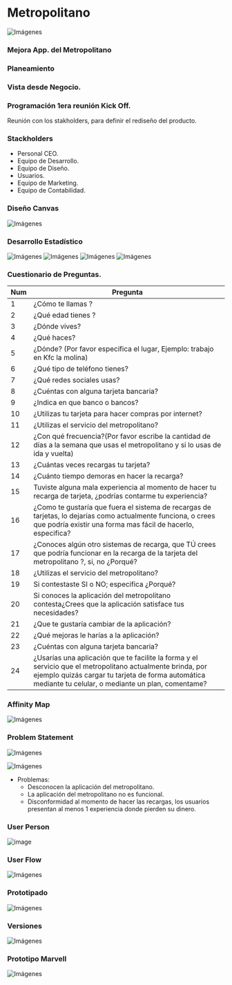 # Metropolitano
![Imágenes](img/metropolitano.jpg) 

### Mejora App. del Metropolitano

### Planeamiento
### Vista desde Negocio.
### Programación 1era reunión Kick Off.
Reunión con los stakholders, para definir el rediseño del producto.

### Stackholders
- Personal CEO.
- Equipo de Desarrollo.
- Equipo de Diseño.
- Usuarios.
- Equipo de Marketing.
- Equipo de Contabilidad.

### Diseño Canvas
![Imágenes](img/canva.jpg) 

### Desarrollo Estadístico
![Imágenes](img/prg1.png)
![Imágenes](img/prg2.png)
![Imágenes](img/prg3.png)
![Imágenes](img/prg4.png)
### Cuestionario de Preguntas.

Num | Pregunta
----|----------------------------------------------------------------------------------------
 1 | ¿Cómo te llamas ?
 2 | ¿Qué edad tienes ?
 3 | ¿Dónde vives?
 4 | ¿Qué haces?
 5 | ¿Dónde? (Por favor especifica el lugar, Ejemplo: trabajo en Kfc la molina)
 6 | ¿Qué tipo de teléfono tienes?
 7 | ¿Qué redes sociales usas? | 
 8 | ¿Cuéntas con alguna tarjeta bancaria?
 9 | ¿Indica en que banco o bancos?
10 | ¿Utilizas tu tarjeta para hacer compras por internet?
11 | ¿Utilizas el servicio del metropolitano?
12 | ¿Con qué frecuencia?(Por favor escribe la cantidad de días a la semana que usas el metropolitano y si lo usas de ida y vuelta)
13 | ¿Cuántas veces recargas tu tarjeta?
14 | ¿Cuánto tiempo demoras en hacer la recarga?
15 | Tuviste alguna mala experiencia al momento de hacer tu recarga de tarjeta, ¿podrías contarme tu experiencia?
16 | ¿Como te gustaría que fuera el sistema de recargas de tarjetas, lo dejarías como actualmente funciona, o crees que podría existir        una forma mas fácil de hacerlo, especifica?
17 | ¿Conoces algún otro sistemas de recarga, que TÚ crees que podría funcionar en la recarga de la tarjeta del metropolitano ?, si, no     ¿Porqué?
18 | ¿Utilizas el servicio del metropolitano?
19 | Si contestaste SI o NO; especifica ¿Porqué?
20 | Si conoces la aplicación del metropolitano contesta¿Crees que la aplicación satisface tus necesidades?
21 | ¿Que te gustaría cambiar de la aplicación?
22 |¿Qué mejoras le harías a la aplicación?
23 | ¿Cuéntas con alguna tarjeta bancaria?
24 | ¿Usarías una aplicación que te facilite la forma y el servicio que el metropolitano actualmente brinda, por ejemplo quizás cargar        tu tarjeta de forma automática mediante tu celular, o mediante un plan, comentame?


### Affinity Map
![Imágenes](img/afinitimap.jpg)

### Problem Statement

![Imágenes](img/resumenestadistico.jpg)

![Imágenes](img/problemStatement1.jpg)

- Problemas:
  - Desconocen la aplicación del metropolitano.
  - La aplicación del metropolitano no es funcional.
  - Disconformidad al momento de hacer las recargas, los usuarios presentan al menos 1 experiencia donde pierden su dinero.
  
### User Person
![image](https://user-images.githubusercontent.com/32305619/37626619-c8a4a854-2b9e-11e8-9030-e4b011809d40.png)


### User Flow
![Imágenes](img/userflow.png)

### Prototipado

![Imágenes](img/prototipo.png)

### Versiones
![Imágenes](img/versiones.jpg)

### Prototipo Marvell
![Imágenes](img/prototipomarvel.png)